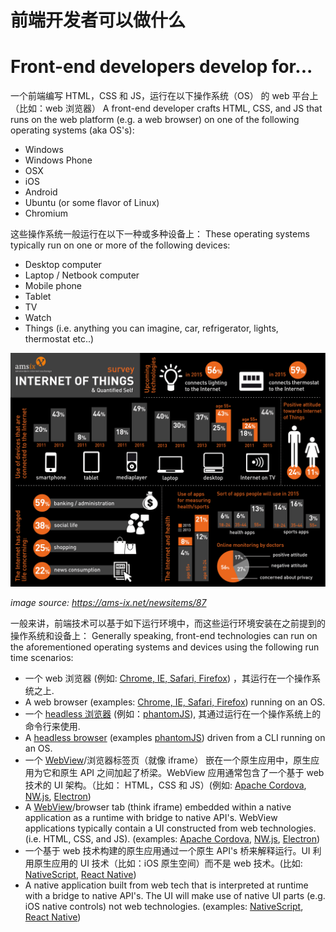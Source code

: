 # 前端开发者可以做什么
# Front-end developers develop for...

一个前端编写 HTML，CSS 和 JS，运行在以下操作系统（OS） 的 web 平台上（比如：web 浏览器）
A front-end developer crafts HTML, CSS, and JS that runs on the web platform 
(e.g. a web browser) on one of the following operating systems (aka OS's):

* Windows
* Windows Phone
* OSX
* iOS
* Android
* Ubuntu (or some flavor of Linux)
* Chromium

这些操作系统一般运行在以下一种或多种设备上：
These operating systems typically run on one or more of the following devices:

* Desktop computer
* Laptop / Netbook computer
* Mobile phone
* Tablet
* TV
* Watch
* Things (i.e. anything you can imagine, car, refrigerator, lights, thermostat etc..)

![](../images/fd-devs-for.jpeg "https://ams-ix.net/newsitems/87")

<cite>image source: <a href="https://ams-ix.net/newsitems/87">https://ams-ix.net/newsitems/87</a></cite>

 一般来讲，前端技术可以基于如下运行环境中，而这些运行环境安装在之前提到的操作系统和设备上：
Generally speaking, front-end technologies can run on the aforementioned operating systems and devices using the following run time scenarios:

* 一个 web 浏览器 (例如: [Chrome, IE, Safari, Firefox](http://outdatedbrowser.com/en)) ，其运行在一个操作系统之上.
* A web browser (examples: [Chrome, IE, Safari, Firefox](http://outdatedbrowser.com/en)) running on an OS.
* 一个 [headless 浏览器](https://en.wikipedia.org/wiki/Headless_browser) (例如：[phantomJS](http://phantomjs.org/)), 其通过运行在一个操作系统上的命令行来使用.
* A [headless browser](https://en.wikipedia.org/wiki/Headless_browser) (examples [phantomJS](http://phantomjs.org/)) driven from a CLI running on an OS.
* 一个 [WebView](http://wiki.awesomium.com/general-use/introduction-to-web-views.html)/浏览器标签页（就像 iframe） 嵌在一个原生应用中，原生应用为它和原生 API 之间加起了桥梁。WebView 应用通常包含了一个基于 web 技术的 UI 架构。（比如： HTML，CSS 和 JS）(例如: [Apache Cordova](https://cordova.apache.org/), [NW.js](http://nwjs.io/), [Electron](http://electron.atom.io/))
* A [WebView](http://wiki.awesomium.com/general-use/introduction-to-web-views.html)/browser tab (think iframe) embedded within a native application as a runtime with bridge to native API's. WebView applications typically contain a UI constructed from web technologies. (i.e. HTML, CSS, and JS). (examples: [Apache Cordova](https://cordova.apache.org/), [NW.js](http://nwjs.io/), [Electron](http://electron.atom.io/))
* 一个基于 web 技术构建的原生应用通过一个原生 API's 桥来解释运行。UI 利用原生应用的 UI 技术（比如：iOS 原生空间）而不是 web 技术。(比如: [NativeScript](https://www.nativescript.org/), [React Native](https://facebook.github.io/react-native/))
* A native application built from web tech that is interpreted at runtime with a bridge to native API's. The UI will make use of native UI parts (e.g. iOS native controls) not web technologies. (examples: [NativeScript](https://www.nativescript.org/), [React Native](https://facebook.github.io/react-native/))


 






